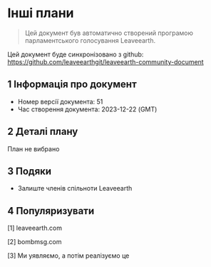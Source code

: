 # Інші плани

>Цей документ був автоматично створений програмою парламентського голосування Leaveearth.

Цей документ буде синхронізовано з github: https://github.com/leaveearthgit/leaveearth-community-document

## 1 Інформація про документ

- Номер версії документа: 51
- Час створення документа: 2023-12-22 (GMT)

## 2 Деталі плану

План не вибрано

## 3 Подяки
* Залиште членів спільноти Leaveearth

## 4 Популяризувати
[1] leaveearth.com

[2] bombmsg.com

[3] Ми уявляємо, а потім реалізуємо це